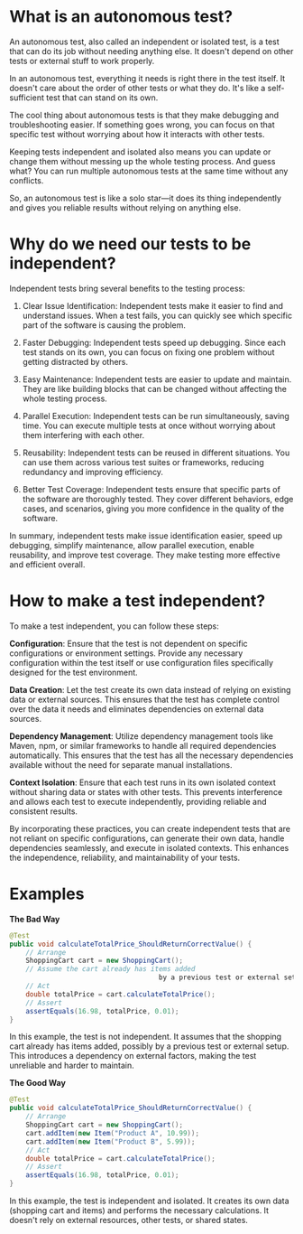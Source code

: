 # What is an autonomous test?
An autonomous test, also called an independent or isolated test, is a test that can do its job without needing anything else. 
It doesn't depend on other tests or external stuff to work properly.

In an autonomous test, everything it needs is right there in the test itself. 
It doesn't care about the order of other tests or what they do. It's like a self-sufficient test that can stand on its own.

The cool thing about autonomous tests is that they make debugging and troubleshooting easier. 
If something goes wrong, you can focus on that specific test without worrying about how it interacts with other tests.

Keeping tests independent and isolated also means you can update or change them without messing up the whole testing process. 
And guess what? You can run multiple autonomous tests at the same time without any conflicts.

So, an autonomous test is like a solo star—it does its thing independently and gives you reliable results without relying on anything else.
# Why do we need our tests to be independent?
Independent tests bring several benefits to the testing process:

1. Clear Issue Identification: Independent tests make it easier to find and understand issues. When a test fails, you can quickly see which specific part of the software is causing the problem.

2. Faster Debugging: Independent tests speed up debugging. Since each test stands on its own, you can focus on fixing one problem without getting distracted by others.

3. Easy Maintenance: Independent tests are easier to update and maintain. They are like building blocks that can be changed without affecting the whole testing process.

4. Parallel Execution: Independent tests can be run simultaneously, saving time. You can execute multiple tests at once without worrying about them interfering with each other.

4. Reusability: Independent tests can be reused in different situations. You can use them across various test suites or frameworks, reducing redundancy and improving efficiency.

5. Better Test Coverage: Independent tests ensure that specific parts of the software are thoroughly tested. They cover different behaviors, edge cases, and scenarios, giving you more confidence in the quality of the software.

In summary, independent tests make issue identification easier, speed up debugging, simplify maintenance, allow parallel execution, enable reusability, and improve test coverage. They make testing more effective and efficient overall.
# How to make a test independent?
To make a test independent, you can follow these steps:

**Configuration**:
Ensure that the test is not dependent on specific configurations or environment settings. Provide any necessary configuration within the test itself or use configuration files specifically designed for the test environment.

**Data Creation**:
Let the test create its own data instead of relying on existing data or external sources. 
This ensures that the test has complete control over the data it needs and eliminates dependencies on external data sources.

**Dependency Management**:
Utilize dependency management tools like Maven, npm, or similar frameworks to handle all required dependencies automatically. 
This ensures that the test has all the necessary dependencies available without the need for separate manual installations.

**Context Isolation**:
Ensure that each test runs in its own isolated context without sharing data or states with other tests. 
This prevents interference and allows each test to execute independently, providing reliable and consistent results.

By incorporating these practices, you can create independent tests that are not reliant on specific configurations, can generate their own data, handle dependencies seamlessly, and execute in isolated contexts. 
This enhances the independence, reliability, and maintainability of your tests.
# Examples
**The Bad Way**
```java
@Test
public void calculateTotalPrice_ShouldReturnCorrectValue() {
    // Arrange
    ShoppingCart cart = new ShoppingCart();
    // Assume the cart already has items added 
                                     by a previous test or external setup
    // Act
    double totalPrice = cart.calculateTotalPrice();
    // Assert
    assertEquals(16.98, totalPrice, 0.01);
}
```
In this example, the test is not independent. It assumes that the shopping cart already has items added, possibly by a previous test or external setup. 
This introduces a dependency on external factors, making the test unreliable and harder to maintain.

**The Good Way**
```java
@Test
public void calculateTotalPrice_ShouldReturnCorrectValue() {
    // Arrange
    ShoppingCart cart = new ShoppingCart();
    cart.addItem(new Item("Product A", 10.99));
    cart.addItem(new Item("Product B", 5.99));
    // Act
    double totalPrice = cart.calculateTotalPrice();
    // Assert
    assertEquals(16.98, totalPrice, 0.01);
}
```
In this example, the test is independent and isolated. 
It creates its own data (shopping cart and items) and performs the necessary calculations. It doesn't rely on external resources, other tests, or shared states.
